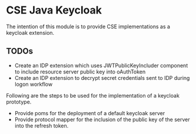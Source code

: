# CSE Java Keycloak

The intention of this module is to provide CSE implementations as a keycloak extension.

## TODOs
* Create an IDP extension which uses JWTPublicKeyIncluder component to include resource server public key into oAuthToken
* Create an IDP extension to decrypt secret credentials sent to IDP during logon workflow

Following are the steps to be used for the implementation of a keycloak prototype.
* Provide poms for the deployment of a default keycloak server
* Provide protocol mapper for the inclusion of the public key of the server into the refresh token.

